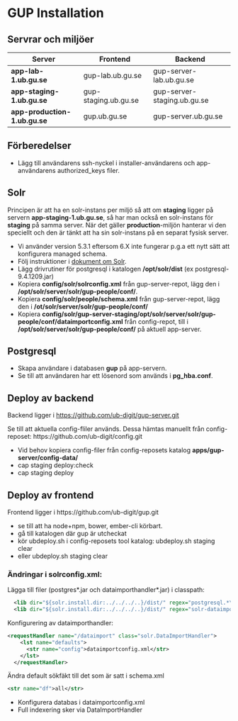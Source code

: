 # GUP Installation

## Servrar och miljöer

| **Server** | **Frontend** | **Backend** |
| --- | --- | --- |
| **app-lab-1.ub.gu.se** | gup-lab.ub.gu.se | gup-server-lab.ub.gu.se |
| **app-staging-1.ub.gu.se** | gup-staging.ub.gu.se | gup-server-staging.ub.gu.se |
| **app-production-1.ub.gu.se** | gup.ub.gu.se | gup-server.ub.gu.se |

## Förberedelser

- Lägg till användarens ssh-nyckel i installer-användarens och app-användarens authorized\_keys filer.

## Solr

Principen är att ha en solr-instans per miljö så att om **staging** ligger på servern
**app-staging-1.ub.gu.se**, så har man också en solr-instans för **staging**
på samma server. När det gäller **production**-miljön hanterar vi den speciellt och den är tänkt att ha
sin solr-instans på en separat fysisk server.

- Vi använder version 5.3.1 eftersom 6.X inte fungerar p.g.a ett nytt sätt att konfigurera managed schema.
- Följ instruktioner i [dokument om Solr](../verktyg/solr.md).
- Lägg drivrutiner för postgresql i katalogen **\/opt\/solr\/dist** \(ex postgresql-9.4.1209.jar\)
- Kopiera **config/solr/solrconfig.xml** från gup-server-repot, lägg den i **/opt/solr/server/solr/gup-people/conf/**.
- Kopiera **config/solr/people/schema.xml** från gup-server-repot, lägg den i **\/ot\/solr\/server/solr/gup-people/conf\/**
- Kopiera **config\/solr\/gup-server-staging\/opt\/solr\/server\/solr\/gup-people\/conf\/dataimportconfig.xml** från config-repot, till i **\/opt\/solr\/server\/solr\/gup-people\/conf\/** på aktuell app-server.

## Postgresql

- Skapa användare i databasen **gup** på app-servern.
- Se till att användaren har ett lösenord som används i **pg\_hba.conf**.

## Deploy av backend

Backend ligger i https://github.com/ub-digit/gup-server.git

Se till att aktuella config-fliler används. Dessa hämtas manuellt från config-reposet: https:\/\/github.com\/ub-digit\/config.git

- Vid behov kopiera config-filer från config-reposets katalog **apps\/gup-server\/config-data\/**
- cap staging deploy:check
- cap staging deploy


## Deploy av frontend

Frontend ligger i https:\/\/github.com\/ub-digit\/gup.git

- se till att ha node+npm, bower, ember-cli körbart.
- gå till katalogen där gup är utcheckat
- kör ubdeploy.sh i config-reposets tool katalog: ubdeploy.sh staging clear
- eller ubdeploy.sh staging clear

### Ändringar i solrconfig.xml:

Lägga till filer \(postgres\*.jar och dataimporthandler\*.jar\) i classpath:

```xml
  <lib dir="${solr.install.dir:../../../..}/dist/" regex="postgresql.*\.jar" />
  <lib dir="${solr.install.dir:../../../..}/dist/" regex="solr-dataimporthandler-.*\.jar" />
```

Konfigurering av dataimporthandler:

```xml
<requestHandler name="/dataimport" class="solr.DataImportHandler">
    <lst name="defaults">
      <str name="config">dataimportconfig.xml</str>
    </lst>
  </requestHandler>
```

Ändra default sökfäkt till det som är satt i schema.xml

```xml
<str name="df">all</str>
```

- Konfigurera databas i dataimportconfig.xml
- Full indexering sker via DataImportHandler

